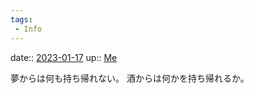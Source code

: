 ```yaml
---
tags:
 - Info
---
```


date:: [2023-01-17](/Daily_Note/2023-01-17.md)
up:: [Me](../Bar/Novel/Chaos/Me.md)

夢からは何も持ち帰れない。
酒からは何かを持ち帰れるか。